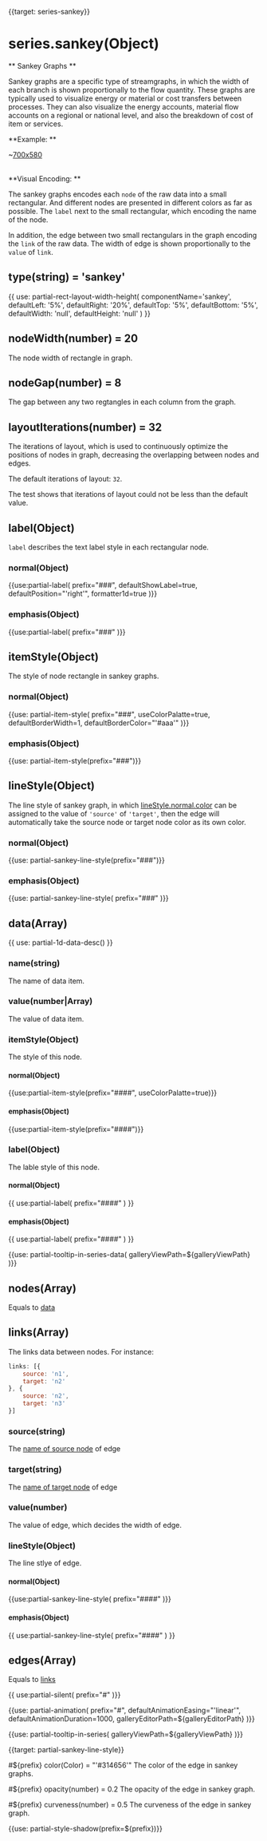 
{{target: series-sankey}}

# series.sankey(Object)

** Sankey Graphs **

Sankey graphs are a specific type of streamgraphs, in which the width of each branch is shown proportionally to the flow quantity. These graphs are typically used to visualize energy or material or cost transfers between processes. They can also visualize the energy accounts, material flow accounts on a regional or national level, and also the breakdown of cost of item or services.

**Example: **

~[700x580](${galleryViewPath}sankey-energy&edit=1&reset=1)


<br>
**Visual Encoding: **

The sankey graphs encodes each `node` of the raw data into a small rectangular. And different nodes are presented in different colors as far as possible. The `label` next to the small rectangular, which encoding the name of the node.

In addition, the edge between two small rectangulars in the graph encoding the `link` of the raw data. The width of edge is shown proportionally to the `value` of `link`.



## type(string) = 'sankey'

{{ use: partial-rect-layout-width-height(
    componentName='sankey',
    defaultLeft: '5%',
    defaultRight: '20%',
    defaultTop: '5%',
    defaultBottom: '5%',
    defaultWidth: 'null',
    defaultHeight: 'null'
) }}


## nodeWidth(number) = 20

The node width of rectangle in graph.


## nodeGap(number) = 8

The gap between any two regtangles in each column from the graph.


## layoutIterations(number) = 32

The iterations of layout, which is used to continuously optimize the positions of nodes in graph, decreasing the overlapping between nodes and edges.

The default iterations of layout: `32`.

The test shows that iterations of layout could not be less than the default value.

## label(Object)

`label` describes the text label style in each rectangular node.

### normal(Object)
{{use:partial-label(
    prefix="###",
    defaultShowLabel=true,
    defaultPosition="'right'",
    formatter1d=true
)}}
### emphasis(Object)
{{use:partial-label(
    prefix="###"
)}}

## itemStyle(Object)

The style of node rectangle in sankey graphs.

### normal(Object)
{{use: partial-item-style(
    prefix="###",
    useColorPalatte=true,
    defaultBorderWidth=1,
    defaultBorderColor="'#aaa'"
)}}
### emphasis(Object)
{{use: partial-item-style(prefix="###")}}


## lineStyle(Object)
The line style of sankey graph, in which [lineStyle.normal.color](~series-sankey.lineStyle.normal.color) can be assigned to the value of `'source'` of `'target'`, then the edge will automatically take the source node or target node color as its own color.

### normal(Object)
{{use: partial-sankey-line-style(prefix="###")}}
### emphasis(Object)
{{use: partial-sankey-line-style(
    prefix="###"
)}}


## data(Array)

{{ use: partial-1d-data-desc() }}
### name(string)
The name of data item.
### value(number|Array)
The value of data item.
### itemStyle(Object)
The style of this node.
#### normal(Object)
{{use:partial-item-style(prefix="####", useColorPalatte=true)}}
#### emphasis(Object)
{{use:partial-item-style(prefix="####")}}

### label(Object)
The lable style of this node.
#### normal(Object)
{{ use:partial-label(
    prefix="####"
) }}
#### emphasis(Object)
{{ use:partial-label(
    prefix="####"
) }}

{{use: partial-tooltip-in-series-data(
    galleryViewPath=${galleryViewPath}
)}}


## nodes(Array)
Equals to [data](~series-sankey.data)

## links(Array)
The links data between nodes. For instance:
```js
links: [{
    source: 'n1',
    target: 'n2'
}, {
    source: 'n2',
    target: 'n3'
}]
```
### source(string)
The [name of source node](~series-graph.data.name) of edge
### target(string)
The [name of target node](~series-graph.data.name) of edge
### value(number)
The value of edge, which decides the width of edge.
### lineStyle(Object)
The line stlye of edge.
#### normal(Object)
{{use:partial-sankey-line-style(
    prefix="####"
)}}
#### emphasis(Object)
{{ use:partial-sankey-line-style(
    prefix="####"
) }}

## edges(Array)
Equals to [links](~series-sankey.links)

{{ use:partial-silent(
    prefix="#"
)}}

{{use: partial-animation(
    prefix="#",
    defaultAnimationEasing="'linear'",
    defaultAnimationDuration=1000,
    galleryEditorPath=${galleryEditorPath}
)}}


{{use: partial-tooltip-in-series(
    galleryViewPath=${galleryViewPath}
)}}




{{target: partial-sankey-line-style}}

#${prefix} color(Color) = "'#314656'"
The color of the edge in sankey graphs.

#${prefix} opacity(number) = 0.2
The opacity of the edge in sankey graph.

#${prefix} curveness(number) = 0.5
The curveness of the edge in sankey graph.

{{use: partial-style-shadow(prefix=${prefix})}}
